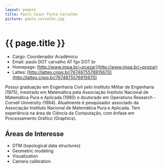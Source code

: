 ```yaml
---
layout: people
title: Paulo Cezar Pinto Carvalho
picture: paulo.carvalho.jpg
---
```


# {{ page.title }}

- Cargo: Coordenador Acadêmico   
- Email: paulo DOT carvalho AT fgv DOT br
- Homepage: [http://www.impa.br/~pcezar](http://www.impa.br/~pcezar)
- Lattes: [http://lattes.cnpq.br/7674875576915670](http://lattes.cnpq.br/7674875576915670)

Possui graduação em Engenharia Civil pelo Instituto Militar de
Engenharia (1975), mestrado em Matemática pela Associação Instituto
Nacional de Matemática Pura e Aplicada (1980) e doutorado em
Operations Research - Cornell University (1984). Atualmente é
pesquisador associado da Associação Instituto Nacional de Matemática
Pura e Aplicada. Tem experiência na área de Ciência da Computação, com
ênfase em Processamento Gráfico (Graphics).
 
## Áreas de Interesse

- DTM (topological data structures)
- Geometric modeling
- Visualization 
- Camera calibration. 


